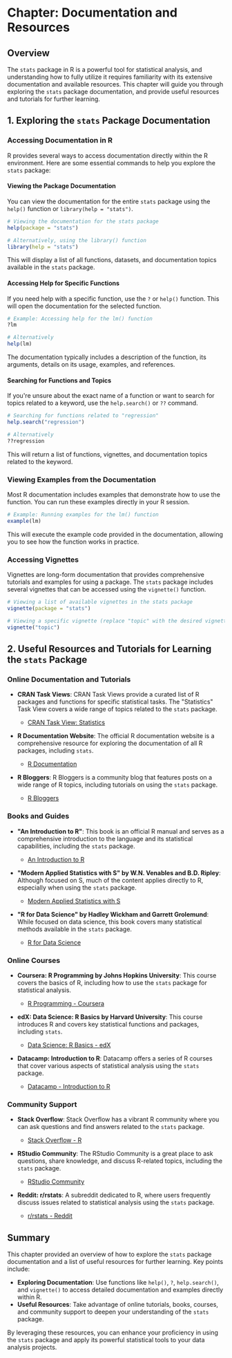# Chapter: Documentation and Resources

## Overview

The `stats` package in R is a powerful tool for statistical analysis, and understanding how to fully utilize it requires familiarity with its extensive documentation and available resources. This chapter will guide you through exploring the `stats` package documentation, and provide useful resources and tutorials for further learning.

## 1. Exploring the `stats` Package Documentation

### Accessing Documentation in R

R provides several ways to access documentation directly within the R environment. Here are some essential commands to help you explore the `stats` package:

#### Viewing the Package Documentation

You can view the documentation for the entire `stats` package using the `help()` function or `library(help = "stats")`.

```r
# Viewing the documentation for the stats package
help(package = "stats")

# Alternatively, using the library() function
library(help = "stats")
```

This will display a list of all functions, datasets, and documentation topics available in the `stats` package.

#### Accessing Help for Specific Functions

If you need help with a specific function, use the `?` or `help()` function. This will open the documentation for the selected function.

```r
# Example: Accessing help for the lm() function
?lm

# Alternatively
help(lm)
```

The documentation typically includes a description of the function, its arguments, details on its usage, examples, and references.

#### Searching for Functions and Topics

If you're unsure about the exact name of a function or want to search for topics related to a keyword, use the `help.search()` or `??` command.

```r
# Searching for functions related to "regression"
help.search("regression")

# Alternatively
??regression
```

This will return a list of functions, vignettes, and documentation topics related to the keyword.

### Viewing Examples from the Documentation

Most R documentation includes examples that demonstrate how to use the function. You can run these examples directly in your R session.

```r
# Example: Running examples for the lm() function
example(lm)
```

This will execute the example code provided in the documentation, allowing you to see how the function works in practice.

### Accessing Vignettes

Vignettes are long-form documentation that provides comprehensive tutorials and examples for using a package. The `stats` package includes several vignettes that can be accessed using the `vignette()` function.

```r
# Viewing a list of available vignettes in the stats package
vignette(package = "stats")

# Viewing a specific vignette (replace "topic" with the desired vignette name)
vignette("topic")
```

## 2. Useful Resources and Tutorials for Learning the `stats` Package

### Online Documentation and Tutorials

- **CRAN Task Views**: CRAN Task Views provide a curated list of R packages and functions for specific statistical tasks. The "Statistics" Task View covers a wide range of topics related to the `stats` package.
  - [CRAN Task View: Statistics](https://cran.r-project.org/web/views/Statistics.html)

- **R Documentation Website**: The official R documentation website is a comprehensive resource for exploring the documentation of all R packages, including `stats`.
  - [R Documentation](https://www.rdocumentation.org/)

- **R Bloggers**: R Bloggers is a community blog that features posts on a wide range of R topics, including tutorials on using the `stats` package.
  - [R Bloggers](https://www.r-bloggers.com/)

### Books and Guides

- **"An Introduction to R"**: This book is an official R manual and serves as a comprehensive introduction to the language and its statistical capabilities, including the `stats` package.
  - [An Introduction to R](https://cran.r-project.org/doc/manuals/r-release/R-intro.pdf)

- **"Modern Applied Statistics with S" by W.N. Venables and B.D. Ripley**: Although focused on S, much of the content applies directly to R, especially when using the `stats` package.
  - [Modern Applied Statistics with S](https://www.springer.com/gp/book/9780387954578)

- **"R for Data Science" by Hadley Wickham and Garrett Grolemund**: While focused on data science, this book covers many statistical methods available in the `stats` package.
  - [R for Data Science](https://r4ds.had.co.nz/)

### Online Courses

- **Coursera: R Programming by Johns Hopkins University**: This course covers the basics of R, including how to use the `stats` package for statistical analysis.
  - [R Programming - Coursera](https://www.coursera.org/learn/r-programming)

- **edX: Data Science: R Basics by Harvard University**: This course introduces R and covers key statistical functions and packages, including `stats`.
  - [Data Science: R Basics - edX](https://www.edx.org/course/data-science-r-basics)

- **Datacamp: Introduction to R**: Datacamp offers a series of R courses that cover various aspects of statistical analysis using the `stats` package.
  - [Datacamp - Introduction to R](https://www.datacamp.com/courses/free-introduction-to-r)

### Community Support

- **Stack Overflow**: Stack Overflow has a vibrant R community where you can ask questions and find answers related to the `stats` package.
  - [Stack Overflow - R](https://stackoverflow.com/questions/tagged/r)

- **RStudio Community**: The RStudio Community is a great place to ask questions, share knowledge, and discuss R-related topics, including the `stats` package.
  - [RStudio Community](https://community.rstudio.com/)

- **Reddit: r/rstats**: A subreddit dedicated to R, where users frequently discuss issues related to statistical analysis using the `stats` package.
  - [r/rstats - Reddit](https://www.reddit.com/r/rstats/)

## Summary

This chapter provided an overview of how to explore the `stats` package documentation and a list of useful resources for further learning. Key points include:

- **Exploring Documentation**: Use functions like `help()`, `?`, `help.search()`, and `vignette()` to access detailed documentation and examples directly within R.
- **Useful Resources**: Take advantage of online tutorials, books, courses, and community support to deepen your understanding of the `stats` package.

By leveraging these resources, you can enhance your proficiency in using the `stats` package and apply its powerful statistical tools to your data analysis projects.
